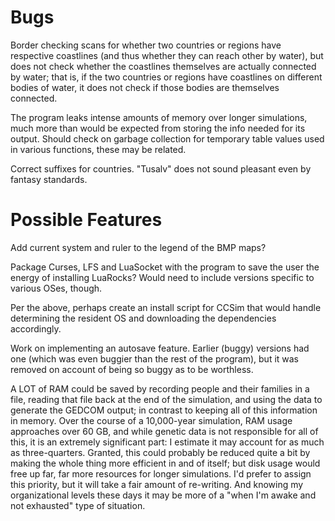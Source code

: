 # Bugs

Border checking scans for whether two countries or regions have respective coastlines (and thus whether they can reach other by water), but does not check whether the coastlines themselves are actually connected by water; that is, if the two countries or regions have coastlines on different bodies of water, it does not check if those bodies are themselves connected.

The program leaks intense amounts of memory over longer simulations, much more than would be expected from storing the info needed for its output. Should check on garbage collection for temporary table values used in various functions, these may be related.

Correct suffixes for countries. "Tusalv" does not sound pleasant even by fantasy standards.

# Possible Features

Add current system and ruler to the legend of the BMP maps?

Package Curses, LFS and LuaSocket with the program to save the user the energy of installing LuaRocks? Would need to include versions specific to various OSes, though.

Per the above, perhaps create an install script for CCSim that would handle determining the resident OS and downloading the dependencies accordingly.

Work on implementing an autosave feature. Earlier (buggy) versions had one (which was even buggier than the rest of the program), but it was removed on account of being so buggy as to be worthless.

A LOT of RAM could be saved by recording people and their families in a file, reading that file back at the end of the simulation, and using the data to generate the GEDCOM output; in contrast to keeping all of this information in memory. Over the course of a 10,000-year simulation, RAM usage approaches over 60 GB, and while genetic data is not responsible for all of this, it is an extremely significant part: I estimate it may account for as much as three-quarters. Granted, this could probably be reduced quite a bit by making the whole thing more efficient in and of itself; but disk usage would free up far, far more resources for longer simulations.
I'd prefer to assign this priority, but it will take a fair amount of re-writing. And knowing my organizational levels these days it may be more of a "when I'm awake and not exhausted" type of situation.
